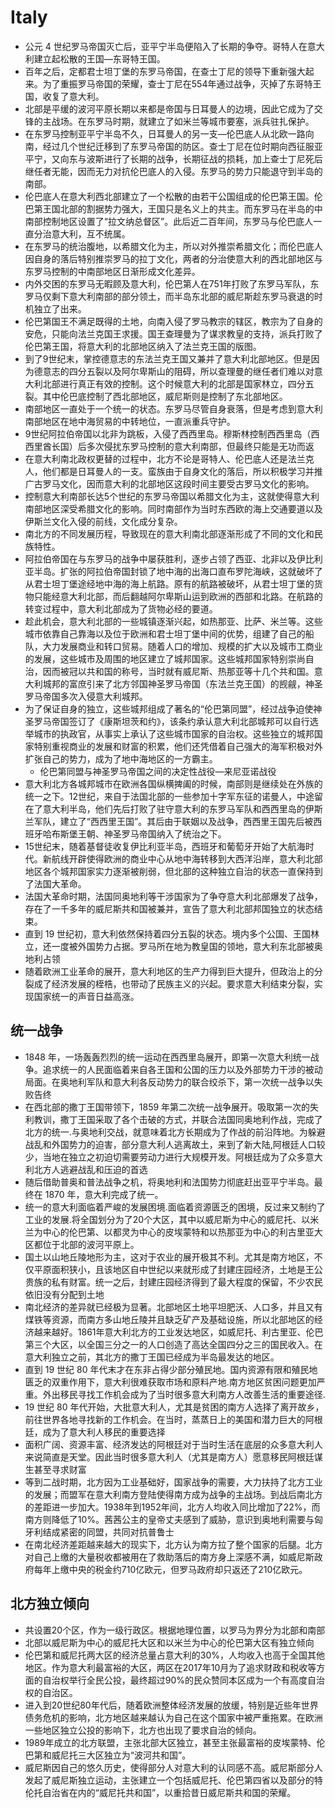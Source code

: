 # Italy

* 公元 4 世纪罗马帝国灭亡后，亚平宁半岛便陷入了长期的争夺。哥特人在意大利建立起松散的王国—东哥特王国。
* 百年之后，定都君士坦丁堡的东罗马帝国，在查士丁尼的领导下重新强大起来。为了重振罗马帝国的荣耀，查士丁尼在554年通过战争，灭掉了东哥特王国，收复了意大利。
* 北部是平缓的波河平原长期以来都是帝国与日耳曼人的边境，因此它成为了交锋的主战场。在东罗马时期，就建立了如米兰等城市要塞，派兵驻扎保护。
* 在东罗马控制亚平宁半岛不久，日耳曼人的另一支—伦巴底人从北欧一路向南，经过几个世纪迁移到了东罗马帝国的防区。查士丁尼在位时期向西征服亚平宁，又向东与波斯进行了长期的战争，长期征战的损耗，加上查士丁尼死后继任者无能，因而无力对抗伦巴底人的入侵。东罗马的势力只能退守到半岛的南部。
* 伦巴底人在意大利西北部建立了一个松散的由若干公国组成的伦巴第王国。伦巴第王国北部的割据势力强大，王国只是名义上的共主。而东罗马在半岛的中南部控制地区设置了“拉文纳总督区”。此后近二百年间，东罗马与伦巴底人一直分治意大利，互不统属。
* 在东罗马的统治腹地，以希腊文化为主，所以对外推崇希腊文化；而伦巴底人因自身的落后特别推崇罗马的拉丁文化，两者的分治使意大利的西北部地区与东罗马控制的中南部地区日渐形成文化差异。
* 内外交困的东罗马无暇顾及意大利，伦巴第人在751年打败了东罗马军队，东罗马仅剩下意大利南部的部分领土，而半岛东北部的威尼斯趁东罗马衰退的时机独立了出来。
* 伦巴第国王不满足既得的土地，向南入侵了罗马教宗的辖区，教宗为了自身的安危，只能向法兰克国王求援。国王查理曼为了谋求教皇的支持，派兵打败了伦巴第王国，将意大利的北部地区纳入了法兰克王国的版图。
* 到了9世纪末，掌控德意志的东法兰克王国又兼并了意大利北部地区。但是因为德意志的四分五裂以及阿尔卑斯山的阻碍，所以查理曼的继任者们难以对意大利北部进行真正有效的控制。这个时候意大利的北部是国家林立，四分五裂。其中伦巴底控制了西北部地区，威尼斯则是控制了东北部地区。
* 南部地区一直处于一个统一的状态。东罗马尽管自身衰落，但是考虑到意大利南部地区在地中海贸易的中转地位，一直派重兵守护。
* 9世纪阿拉伯帝国以北非为跳板，入侵了西西里岛。穆斯林控制西西里岛（西西里酋长国）后多次侵扰东罗马控制的意大利南部，但最终只能是无功而返
* 在意大利南北政权更替的过程中，北方不论是哥特人、伦巴底人还是法兰克人，他们都是日耳曼人的一支。蛮族由于自身文化的落后，所以积极学习并推广古罗马文化，因而意大利的北部地区这段时间主要受古罗马文化的影响。
* 控制意大利南部长达5个世纪的东罗马帝国以希腊文化为主，这就使得意大利南部地区深受希腊文化的影响。同时南部作为当时东西欧的海上交通要道以及伊斯兰文化入侵的前线，文化成分复杂。
* 南北方的不同发展历程，导致现在的意大利南北部逐渐形成了不同的文化和民族特性。
* 阿拉伯帝国在与东罗马的战争中屡获胜利，逐步占领了西亚、北非以及伊比利亚半岛。扩张的阿拉伯帝国封锁了地中海的出海口直布罗陀海峡，这就破坏了从君士坦丁堡途经地中海的海上航路。原有的航路被破坏，从君士坦丁堡的货物只能经意大利北部，而后翻越阿尔卑斯山运到欧洲的西部和北路。在航路的转变过程中，意大利北部成为了货物必经的要道。
* 趁此机会，意大利北部的一些城镇逐渐兴起，如热那亚、比萨、米兰等。这些城市依靠自己靠海以及位于欧洲和君士坦丁堡中间的优势，组建了自己的船队，大力发展商业和转口贸易。随着人口的增加、规模的扩大以及城市工商业的发展，这些城市及周围的地区建立了城邦国家。这些城邦国家特别崇尚自治，因而被冠以共和国的称号，当时就有威尼斯、热那亚等十几个共和国。意大利城邦的富庶引来了北方邻国神圣罗马帝国（东法兰克王国）的觊觎，神圣罗马帝国多次入侵意大利城邦。
* 为了保证自身的独立，这些城邦组成了著名的“伦巴第同盟”，经过战争迫使神圣罗马帝国签订了《康斯坦茨和约》，该条约承认意大利北部城邦可以自行选举城市的执政官，从事实上承认了这些城市国家的自治权。这些独立的城邦国家特别重视商业的发展和财富的积累，他们还凭借着自己强大的海军积极对外扩张自己的势力，成为了地中海地区的一方霸主。
    - 伦巴第同盟与神圣罗马帝国之间的决定性战役—来尼亚诺战役
* 意大利北方各城邦城市在欧洲各国纵横捭阖的时候，南部则是继续处在外族的统一之下。12世纪，来自于法国北部的一些参加十字军东征的诺曼人，中途留在了意大利半岛，他们先后打败了驻守意大利的东罗马军队和西西里岛的伊斯兰军队，建立了“西西里王国”。其后由于联姻以及战争，西西里王国先后被西班牙哈布斯堡王朝、神圣罗马帝国纳入了统治之下。
* 15世纪末，随着基督徒收复伊比利亚半岛，西班牙和葡萄牙开始了大航海时代。新航线开辟使得欧洲的商业中心从地中海转移到大西洋沿岸，意大利北部地区各个城邦国家实力逐渐被削弱，但北部的这种独立自治的状态一直保持到了法国大革命。
* 法国大革命时期，法国同奥地利等干涉国家为了争夺意大利北部爆发了战争，存在了一千多年的威尼斯共和国被兼并，宣告了意大利北部邦国独立的状态结束。
* 直到 19 世纪初，意大利依然保持着四分五裂的状态。境内多个公国、王国林立，还一度被外国势力占据。罗马所在地为教皇国的领地，意大利东北部被奥地利占领
* 随着欧洲工业革命的展开，意大利地区的生产力得到巨大提升，但政治上的分裂成了经济发展的桎梏，也带动了民族主义的兴起。要求意大利结束分裂，实现国家统一的声音日益高涨。

## 统一战争

* 1848 年，一场轰轰烈烈的统一运动在西西里岛展开，即第一次意大利统一战争。追求统一的人民面临着来自各王国和公国的压力以及外部势力干涉的被动局面。在奥地利军队和意大利各反动势力的联合绞杀下，第一次统一战争以失败告终
* 在西北部的撒丁王国带领下，1859 年第二次统一战争展开。吸取第一次的失利教训，撒丁王国采取了各个击破的方式，并联合法国同奥地利作战，完成了北方的统一.与奥地利交战，就意味着北方长期成为了作战的前沿阵地。为躲避战乱和外国势力的迫害，部分意大利人逃离故土，来到了新大陆,阿根廷人口较少，当地在独立之初迫切需要劳动力进行大规模开发。阿根廷成为了众多意大利北方人逃避战乱和压迫的首选
* 随后借助普奥和普法战争之机，将奥地利和法国势力彻底赶出亚平宁半岛。最终在 1870 年，意大利完成了统一。
* 统一的意大利面临着严峻的发展困境.面临着资源匮乏的困境，反过来又制约了工业的发展.将全国划分为了20个大区，其中以威尼斯为中心的威尼托、以米兰为中心的伦巴第、以都灵为中心的皮埃蒙特和以热那亚为中心的利古里亚大区都位于北部的波河平原上。
* 国土以山地丘陵地形为主，这对于农业的展开极其不利。尤其是南方地区，不仅平原面积狭小，且该地区自中世纪以来就形成了封建庄园经济，土地是王公贵族的私有财富。统一之后，封建庄园经济得到了最大程度的保留，不少农民依旧没有分配到土地
* 南北经济的差异就已经极为显著。北部地区土地平坦肥沃、人口多，并且又有煤铁等资源，而南方多山地丘陵并且缺乏矿产及基础设施，所以北部地区的经济越来越好。1861年意大利北方的工业发达地区，如威尼托、利古里亚、伦巴第三个大区，以全国三分之一的人口创造了高达全国四分之三的国民收入。在意大利独立之前，其北方的撒丁王国已经成为半岛最发达的地区。
* 直到 19 世纪 80 年代末才在东非占得少部分殖民地。国内资源有限和殖民地匮乏的双重作用下，意大利很难获取市场和原料产地.南方地区贫困问题更加严重。外出移民寻找工作机会成为了当时很多意大利南方人改善生活的重要途径.
* 19 世纪 80 年代开始，大批意大利人，尤其是贫困的南方人选择了离开故乡，前往世界各地寻找新的工作机会。在当时，蒸蒸日上的美国和潜力巨大的阿根廷，成为了意大利人移民的重要选择
* 面积广阔、资源丰富、经济发达的阿根廷对于当时生活在底层的众多意大利人来说简直是天堂。因此当时很多意大利人（尤其是南方人）愿意移民阿根廷谋生甚至寻求财富
* 等到二战时期，北方因为工业基础好，国家战争的需要，大力扶持了北方工业的发展；而盟军在意大利南方登陆使得南方成为战争的主战场。到战后南北方的差距进一步加大。1938年到1952年间，北方人均收入同比增加了22%，而南方则降低了10%。茜茜公主的皇帝丈夫感到了威胁，意识到奥地利需要与匈牙利结成紧密的同盟，共同对抗普鲁士
* 在南北经济差距越来越大的现实下，北方认为南方拉了整个国家的后腿。北方对自己上缴的大量税收都被用在了救助落后的南方身上深感不满，如威尼斯政府每年上缴中央的税金约710亿欧元，但罗马政府却只返还了210亿欧元。

## 北方独立倾向

* 共设置20个区，作为一级行政区。根据地理位置，以罗马为界分为北部和南部
* 北部以威尼斯为中心的威尼托大区和以米兰为中心的伦巴第大区有独立倾向
* 伦巴第和威尼托两大区的经济总量占意大利的30%，人均收入也高于全国其他地区。作为意大利最富裕的大区，两区在2017年10月为了追求财政和税收等方面的自治权举行全民公投，最终超过90%的民众赞同本区成为一个有高度自治权的自治区。
* 进入到20世纪80年代后，随着欧洲整体经济发展的放缓，特别是近些年世界债务危机的影响，北方地区越来越认为自己在这个国家中被严重拖累。在欧洲一些地区独立公投的影响下，北方也出现了要求自治的倾向。
* 1989年成立的北方联盟，主张北部大区独立，甚至主张最富裕的皮埃蒙特、伦巴第和威尼托三大区独立为“波河共和国”。
* 威尼斯因自己的悠久历史，使得部分人对意大利的认同感不高。威尼斯部分人发起了威尼斯独立运动，主张建立一个包括威尼托、伦巴第四省以及部分的特伦托自治省在内的“威尼托共和国”，以重拾昔日威尼斯共和国的荣耀。
